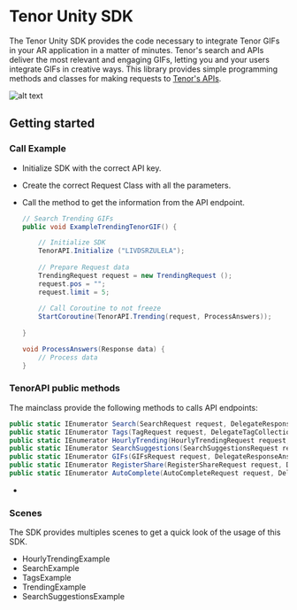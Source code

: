 # Tenor Unity SDK

The Tenor Unity SDK provides the code necessary to integrate Tenor GIFs in your AR application in a matter of minutes. Tenor's search and APIs deliver the most relevant and engaging GIFs, letting you and your users integrate GIFs in creative ways. This library provides simple programming methods and classes for making requests to [Tenor's APIs](http://tenor.com/gifapi).

![alt text](https://imgur.com/xDiHhSr.png)

## Getting started

### Call Example

* Initialize SDK with the correct API key.
* Create the correct Request Class with all the parameters.
* Call the method to get the information from the API endpoint.

    ```csharp
    // Search Trending GIFs
    public void ExampleTrendingTenorGIF() {
    
        // Initialize SDK
        TenorAPI.Initialize ("LIVDSRZULELA");
        
        // Prepare Request data
        TrendingRequest request = new TrendingRequest ();
        request.pos = "";
        request.limit = 5;
        
        // Call Coroutine to not freeze
        StartCoroutine(TenorAPI.Trending(request, ProcessAnswers));
        
    }
    
    void ProcessAnswers(Response data) {
        // Process data
    }
    ```
### TenorAPI public methods
The mainclass provide the following methods to calls API endpoints:

```csharp
public static IEnumerator Search(SearchRequest request, DelegateResponseAnswer delegateSearch)
public static IEnumerator Tags(TagRequest request, DelegateTagCollectionAnswer delegateTags)
public static IEnumerator HourlyTrending(HourlyTrendingRequest request, DelegateStringAnswer delegateHourlyTrending)
public static IEnumerator SearchSuggestions(SearchSuggestionsRequest request, DelegateStringAnswer delegateSearchSuggestions)
public static IEnumerator GIFs(GIFsRequest request, DelegateResponseAnswer delegateGIF)
public static IEnumerator RegisterShare(RegisterShareRequest request, DelegateStringAnswer delegateRegisterShare)
public static IEnumerator AutoComplete(AutoCompleteRequest request, DelegateStringAnswer delegateAutoComplete)
```
*

### Scenes

The SDK provides multiples scenes to get a quick look of the usage of this SDK.

* HourlyTrendingExample
* SearchExample
* TagsExample
* TrendingExample
* SearchSuggestionsExample


